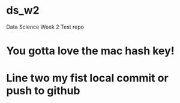 # ds_w2
Data Science Week 2 Test repo

# You gotta love the mac hash key!

# Line two my fist local commit or push to github
